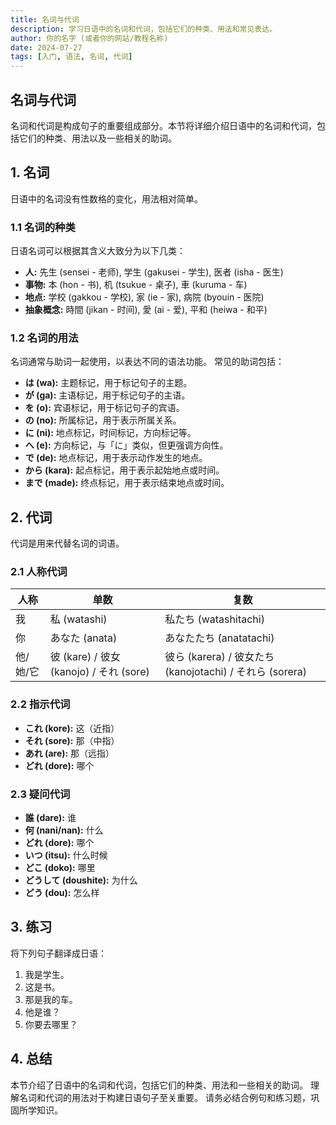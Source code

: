```yaml
---
title: 名词与代词
description: 学习日语中的名词和代词，包括它们的种类、用法和常见表达。
author: 你的名字 (或者你的网站/教程名称)
date: 2024-07-27
tags: [入门, 语法, 名词, 代词]
---
```


## 名词与代词

名词和代词是构成句子的重要组成部分。本节将详细介绍日语中的名词和代词，包括它们的种类、用法以及一些相关的助词。

## 1. 名词

日语中的名词没有性数格的变化，用法相对简单。

### 1.1 名词的种类

日语名词可以根据其含义大致分为以下几类：

- **人:** 先生 (sensei - 老师), 学生 (gakusei - 学生), 医者 (isha - 医生)
- **事物:** 本 (hon - 书), 机 (tsukue - 桌子), 車 (kuruma - 车)
- **地点:** 学校 (gakkou - 学校), 家 (ie - 家), 病院 (byouin - 医院)
- **抽象概念:** 時間 (jikan - 时间), 愛 (ai - 爱), 平和 (heiwa - 和平)

### 1.2 名词的用法

名词通常与助词一起使用，以表达不同的语法功能。 常见的助词包括：

- **は (wa):** 主题标记，用于标记句子的主题。
- **が (ga):** 主语标记，用于标记句子的主语。
- **を (o):** 宾语标记，用于标记句子的宾语。
- **の (no):** 所属标记，用于表示所属关系。
- **に (ni):** 地点标记，时间标记，方向标记等。
- **へ (e):** 方向标记，与「に」类似，但更强调方向性。
- **で (de):** 地点标记，用于表示动作发生的地点。
- **から (kara):** 起点标记，用于表示起始地点或时间。
- **まで (made):** 终点标记，用于表示结束地点或时间。

## 2. 代词

代词是用来代替名词的词语。

### 2.1 人称代词

| 人称     | 单数                                    | 复数                                                     |
| -------- | --------------------------------------- | -------------------------------------------------------- |
| 我       | 私 (watashi)                            | 私たち (watashitachi)                                    |
| 你       | あなた (anata)                          | あなたたち (anatatachi)                                  |
| 他/她/它 | 彼 (kare) / 彼女 (kanojo) / それ (sore) | 彼ら (karera) / 彼女たち (kanojotachi) / それら (sorera) |

### 2.2 指示代词

- **これ (kore):** 这（近指）
- **それ (sore):** 那（中指）
- **あれ (are):** 那（远指）
- **どれ (dore):** 哪个

### 2.3 疑问代词

- **誰 (dare):** 谁
- **何 (nani/nan):** 什么
- **どれ (dore):** 哪个
- **いつ (itsu):** 什么时候
- **どこ (doko):** 哪里
- **どうして (doushite):** 为什么
- **どう (dou):** 怎么样

## 3. 练习

将下列句子翻译成日语：

1. 我是学生。
2. 这是书。
3. 那是我的车。
4. 他是谁？
5. 你要去哪里？

## 4. 总结

本节介绍了日语中的名词和代词，包括它们的种类、用法和一些相关的助词。 理解名词和代词的用法对于构建日语句子至关重要。 请务必结合例句和练习题，巩固所学知识。
